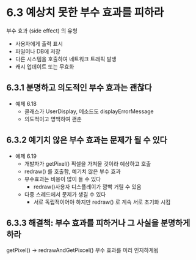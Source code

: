 # 6.3 예상치 못한 부수 효과를 피하라
부수 효과 (side effect) 의 유형
* 사용자에게 출력 표시
* 파일이나 DB에 저장
* 다른 시스템을 호출하여 네트워크 트래픽 발생
* 캐시 업데이트 또는 무효화

## 6.3.1 분명하고 의도적인 부수 효과는 괜찮다
* 예제 6.18
	* 클래스가 UserDisplay, 메소드도 displayErrorMessage
	* 의도적이고 명백하여 괜춘

## 6.3.2 예기치 않은 부수 효과는 문제가 될 수 있다
* 예제 6.19
	* 개발자가 getPixel() 픽셀을 가져올 것이라 예상하고 호출
	* redraw() 를 호출함, 예기치 않은 부수 효과
	* 부수효과는 비용이 많이 들 수 있다
		* redraw()사용자 디스플레이가 깜빡 거릴 수 있음
	* 다중 스레드에서 문제가 생길 수 있다
		* 서로 독립적이어야 하지만 redraw() 로 계속 서로 초기화 시킴

## 6.3.3 해결책: 부수 효과를 피하거나 그 사실을 분명하게 하라
getPixel() -> redrawAndGetPixcel() 부수 효과를 미리 인지하게됨

